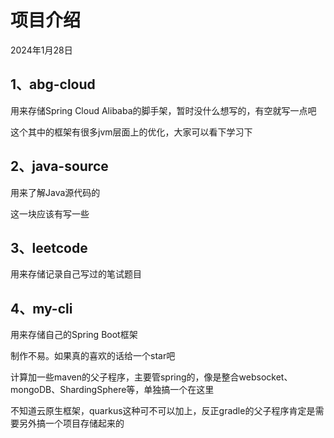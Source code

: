 # 项目介绍

2024年1月28日

## 1、abg-cloud

用来存储Spring Cloud Alibaba的脚手架，暂时没什么想写的，有空就写一点吧

这个其中的框架有很多jvm层面上的优化，大家可以看下学习下

## 2、java-source

用来了解Java源代码的

这一块应该有写一些

## 3、leetcode

用来存储记录自己写过的笔试题目

## 4、my-cli

用来存储自己的Spring Boot框架

制作不易。如果真的喜欢的话给一个star吧

计算加一些maven的父子程序，主要管spring的，像是整合websocket、mongoDB、ShardingSphere等，单独搞一个在这里

不知道云原生框架，quarkus这种可不可以加上，反正gradle的父子程序肯定是需要另外搞一个项目存储起来的